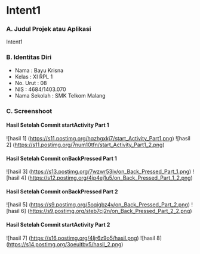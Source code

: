 # Intent1

### A. Judul Projek atau Aplikasi
Intent1

### B. Identitas Diri
- Nama          : Bayu Krisna
- Kelas         : XI RPL 1
- No. Urut      : 08
- NIS           : 4684/1403.070
- Nama Sekolah  : SMK Telkom Malang

### C. Screenshoot

#### Hasil Setelah Commit startActivity Part 1
![hasil 1] (https://s11.postimg.org/hqzhgxkj7/start_Activity_Part1.png)
![hasil 2] (https://s11.postimg.org/7num10tfn/start_Activity_Part1_2.png)

#### Hasil Setelah Commit onBackPressed Part 1
![hasil 3] (https://s13.postimg.org/7wzwr53iv/on_Back_Pressed_Part_1.png)
![hasil 4] (https://s12.postimg.org/4ip4ej1u5/on_Back_Pressed_Part_1_2.png)

#### Hasil Setelah Commit onBackPressed Part 2
![hasil 5] (https://s9.postimg.org/5oqigbz4v/on_Back_Pressed_Part_2.png)
![hasil 6] (https://s9.postimg.org/steb7cj2n/on_Back_Pressed_Part_2_2.png)

#### Hasil Setelah Commit startActivity Part 2
![hasil 7] (https://s16.postimg.org/4ljr6z9o5/hasil.png)
![hasil 8] (https://s14.postimg.org/3oeuitbv5/hasil_2.png)

